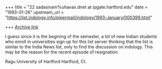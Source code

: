 +++
title = "22 sadasivam%uhavax.dnet at ipgate.hartford.edu"
date = "1993-01-26"
upstream_url = "https://list.indology.info/pipermail/indology/1993-January/000399.html"

+++
[Archive link](https://list.indology.info/pipermail/indology/1993-January/000399.html)

I guess since it is the begining of the semester, a lot of new Indian students 
who enroll in universities sign up for this list server thinking that the list
is similar to the India News list, only to find the discussion on indology. 
This may be the reason for the recent episode of resignation.

Ragu
University of Hartford
Hartford, Ct.




